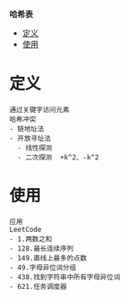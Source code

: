 **哈希表**
- [定义](#定义)
- [使用](#使用)

# 定义 #
```
通过关键字访问元素
哈希冲突
- 链地址法
- 开放寻址法
  - 线性探测
  - 二次探测  +k^2、-k^2
```

# 使用 #
```
应用  
LeetCode  
- 1.两数之和
- 128.最长连续序列
- 149.直线上最多的点数
- 49.字母异位词分组
- 438.找到字符串中所有字母异位词
- 621.任务调度器
```